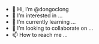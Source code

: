 - 👋 Hi, I’m @dongoclong
- 👀 I’m interested in ...
- 🌱 I’m currently learning ...
- 💞️ I’m looking to collaborate on ...
- 📫 How to reach me ...

<!---
dongoclong/dongoclong is a ✨ special ✨ repository because its `README.md` (this file) appears on your GitHub profile.
You can click the Preview link to take a look at your changes.
--->
